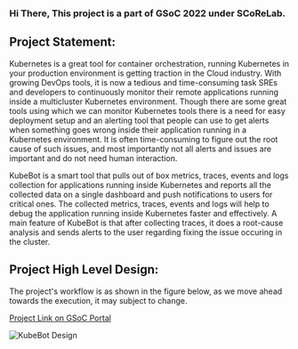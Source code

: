 ### Hi There, This project is a part of GSoC 2022 under SCoReLab.

## Project Statement:

Kubernetes is a great tool for container orchestration, running Kubernetes in your production environment is getting traction in the Cloud industry. With growing DevOps tools, it is now a tedious and time-consuming task SREs and developers to continuously monitor their remote applications running inside a multicluster Kubernetes environment. Though there are some great tools using which we can monitor Kubernetes tools there is a need for easy deployment setup and an alerting tool that people can use to get alerts when something goes wrong inside their application running in a Kubernetes environment. It is often time-consuming to figure out the root cause of such issues, and most importantly not all alerts and issues are important and do not need human interaction.

KubeBot is a smart tool that pulls out of box metrics, traces, events and logs collection for applications running inside Kubernetes and reports all the collected data on a single dashboard and push notifications to users for critical ones. The collected metrics, traces, events and logs will help to debug the application running inside Kubernetes faster and effectively. A main feature of KubeBot is that after collecting traces, it does a root-cause analysis and sends alerts to the user regarding fixing the issue occuring in the cluster.

## Project High Level Design:

The project's workflow is as shown in the figure below, as we move ahead towards the execution, it may subject to change.

[Project Link on GSoC Portal](https://summerofcode.withgoogle.com/programs/2022/projects/CrF9bzaI)


![KubeBot Design](https://github.com/priyanshuraj400/kubebot---GSoC-2022/blob/main/util/gsoc.jpeg?raw=true)

